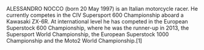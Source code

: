 ALESSANDRO NOCCO (born 20 May 1997) is an Italian motorcycle racer. He currently competes in the CIV Supersport 600 Championship aboard a Kawasaki ZX-6R. At international level he has competed in the European Superstock 600 Championship, where he was the runner-up in 2013, the Supersport World Championship, the European Superstock 1000 Championship and the Moto2 World Championship.[1]
